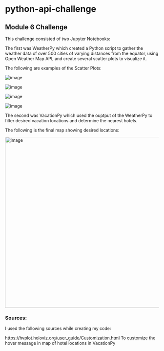 # python-api-challenge
## Module 6 Challenge

This challenge consisted of two Jupyter Notebooks:

The first was WeatherPy which created a Python script to gather the weather data of over 500 cities of varying distances from the equator, using Open Weather Map API, and create several scatter plots to visualize it.

The following are examples of the Scatter Plots:

![image](https://github.com/JacqueLeeMeyer/python-api-challenge/assets/149394665/b8287092-e1b0-428f-8eac-bb250d9bb363)

![image](https://github.com/JacqueLeeMeyer/python-api-challenge/assets/149394665/6ffdbab5-a7fe-49b6-9494-f8074a0ad949)

![image](https://github.com/JacqueLeeMeyer/python-api-challenge/assets/149394665/a44757c3-1272-4728-bbd0-30f8d86c113d)

![image](https://github.com/JacqueLeeMeyer/python-api-challenge/assets/149394665/738e9ad2-9772-4890-85b8-d626c364d29d)


The second was VacationPy which used the ouptput of the WeatherPy to filter desired vacation locations and determine the nearest hotels. 

The following is the final map showing desired locations:

<img width="559" alt="image" src="https://github.com/JacqueLeeMeyer/python-api-challenge/assets/149394665/72a4ca50-6afb-465e-8ddf-fa2f5c380e4a">


### Sources:
  I used the following sources while creating my code:
  
  https://hvplot.holoviz.org/user_guide/Customization.html
      To customize the hover message in map of hotel locations in VacationPy
